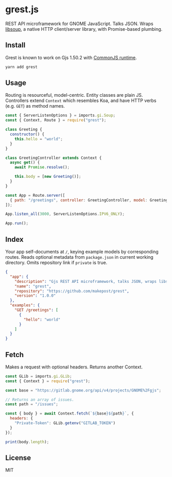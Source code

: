 # grest.js

REST API microframework for GNOME JavaScript. Talks JSON. Wraps [libsoup](https://wiki.gnome.org/Projects/libsoup), a native HTTP client/server library, with Promise-based plumbing.

## Install

Grest is known to work on Gjs 1.50.2 with [CommonJS runtime](https://github.com/cgjs/cgjs).

```bash
yarn add grest
```

## Usage

Routing is resourceful, model-centric. Entity classes are plain JS. Controllers extend `Context` which resembles Koa, and have HTTP verbs (e.g. `GET`) as method names.

```js
const { ServerListenOptions } = imports.gi.Soup;
const { Context, Route } = require("grest");

class Greeting {
  constructor() {
    this.hello = "world";
  }
}

class GreetingController extends Context {
  async get() {
    await Promise.resolve();

    this.body = [new Greeting()];
  }
}

const App = Route.server([
  { path: "/greetings", controller: GreetingController, model: Greeting }
]);

App.listen_all(3000, ServerListenOptions.IPV6_ONLY);

App.run();
```

## Index

Your app self-documents at `/`, keying example models by corresponding routes. Reads optional metadata from `package.json` in current working directory. Omits repository link if `private` is true.

```json
{
  "app": {
    "description": "Gjs REST API microframework, talks JSON, wraps libsoup",
    "name": "grest",
    "repository": "https://github.com/makepost/grest",
    "version": "1.0.0"
  },
  "examples": {
    "GET /greetings": [
      {
        "hello": "world"
      }
    ]
  }
}
```

## Fetch

Makes a request with optional headers. Returns another Context.

```js
const GLib = imports.gi.GLib;
const { Context } = require("grest");

const base = "https://gitlab.gnome.org/api/v4/projects/GNOME%2Fgjs";

// Returns an array of issues.
const path = "/issues";

const { body } = await Context.fetch(`${base}${path}`, {
  headers: {
    "Private-Token": GLib.getenv("GITLAB_TOKEN")
  }
});

print(body.length);
```

## License

MIT
